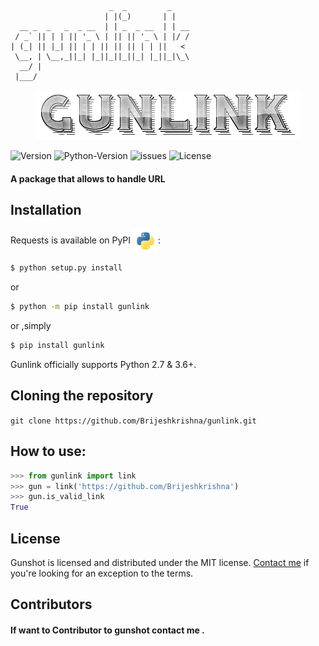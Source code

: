 ```
                      _  _         _    
                     | |(_)       | |   
  __ _  _   _  _ __  | | _  _ __  | | __
 / _` || | | || '_ \ | || || '_ \ | |/ /
| (_| || |_| || | | || || || | | ||   < 
 \__, | \__,_||_| |_||_||_||_| |_||_|\_\
  __/ |                                 
 |___/                                  
```

<p align="center">
  <img width="auto" height="auto" src="https://raw.githubusercontent.com/Brijeshkrishna/gunlink/1d4aa24ec2568a3b18c3bc6c9dd5b26ab76aacf8/gunlink.png">
</p>



![Version](https://img.shields.io/badge/version-1.0.0-blue) ![Python-Version](https://img.shields.io/badge/python-3.9-blue) ![issues](https://img.shields.io/github/issues/Brijeshkrishna/gunlink)  ![License](https://img.shields.io/github/license/brijeshkrishna/gunlink) 

#### A package that allows to handle URL
  
##  Installation
Requests is available on PyPI <img align="center" alt="python" width="40px" src="https://raw.githubusercontent.com/github/explore/80688e429a7d4ef2fca1e82350fe8e3517d3494d/topics/python/python.png" />:

```bash
$ python setup.py install 
```


or
```bash
$ python -m pip install gunlink
```

			
or ,simply 

```bash
$ pip install gunlink
```

Gunlink officially supports Python 2.7 & 3.6+.

## Cloning the repository

``
git clone https://github.com/Brijeshkrishna/gunlink.git
``  

## How to use:

```python
>>> from gunlink import link
>>> gun = link('https://github.com/Brijeshkrishna')
>>> gun.is_valid_link
True
```
 
	
## License

Gunshot is licensed and distributed under the MIT license.  [Contact me](mailto:brijeshkrishnaga@gmail.com)  if you're looking for an exception to the terms. 

## Contributors 
####  If want to Contributor to gunshot contact me .





